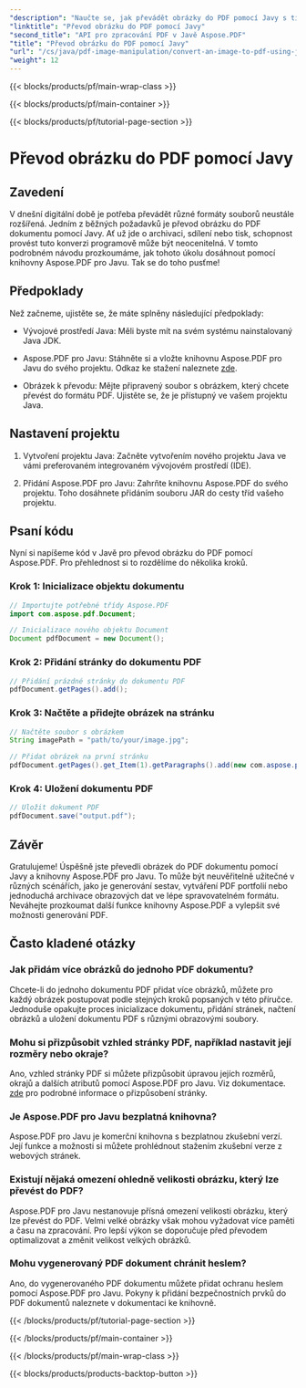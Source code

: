 ```yaml
---
"description": "Naučte se, jak převádět obrázky do PDF pomocí Javy s tímto komplexním průvodcem. Součástí jsou podrobné pokyny a příklady kódu."
"linktitle": "Převod obrázku do PDF pomocí Javy"
"second_title": "API pro zpracování PDF v Javě Aspose.PDF"
"title": "Převod obrázku do PDF pomocí Javy"
"url": "/cs/java/pdf-image-manipulation/convert-an-image-to-pdf-using-java/"
"weight": 12
---
```


{{< blocks/products/pf/main-wrap-class >}}

{{< blocks/products/pf/main-container >}}

{{< blocks/products/pf/tutorial-page-section >}}

# Převod obrázku do PDF pomocí Javy


## Zavedení

V dnešní digitální době je potřeba převádět různé formáty souborů neustále rozšířená. Jedním z běžných požadavků je převod obrázku do PDF dokumentu pomocí Javy. Ať už jde o archivaci, sdílení nebo tisk, schopnost provést tuto konverzi programově může být neocenitelná. V tomto podrobném návodu prozkoumáme, jak tohoto úkolu dosáhnout pomocí knihovny Aspose.PDF pro Javu. Tak se do toho pusťme!

## Předpoklady

Než začneme, ujistěte se, že máte splněny následující předpoklady:

- Vývojové prostředí Java: Měli byste mít na svém systému nainstalovaný Java JDK.

- Aspose.PDF pro Javu: Stáhněte si a vložte knihovnu Aspose.PDF pro Javu do svého projektu. Odkaz ke stažení naleznete [zde](https://releases.aspose.com/pdf/java/).

- Obrázek k převodu: Mějte připravený soubor s obrázkem, který chcete převést do formátu PDF. Ujistěte se, že je přístupný ve vašem projektu Java.

## Nastavení projektu

1. Vytvoření projektu Java: Začněte vytvořením nového projektu Java ve vámi preferovaném integrovaném vývojovém prostředí (IDE).

2. Přidání Aspose.PDF pro Javu: Zahrňte knihovnu Aspose.PDF do svého projektu. Toho dosáhnete přidáním souboru JAR do cesty tříd vašeho projektu.

## Psaní kódu

Nyní si napíšeme kód v Javě pro převod obrázku do PDF pomocí Aspose.PDF. Pro přehlednost si to rozdělíme do několika kroků.

### Krok 1: Inicializace objektu dokumentu

```java
// Importujte potřebné třídy Aspose.PDF
import com.aspose.pdf.Document;

// Inicializace nového objektu Document
Document pdfDocument = new Document();
```

### Krok 2: Přidání stránky do dokumentu PDF

```java
// Přidání prázdné stránky do dokumentu PDF
pdfDocument.getPages().add();
```

### Krok 3: Načtěte a přidejte obrázek na stránku

```java
// Načtěte soubor s obrázkem
String imagePath = "path/to/your/image.jpg";

// Přidat obrázek na první stránku
pdfDocument.getPages().get_Item(1).getParagraphs().add(new com.aspose.pdf.Image(imagePath));
```

### Krok 4: Uložení dokumentu PDF

```java
// Uložit dokument PDF
pdfDocument.save("output.pdf");
```

## Závěr

Gratulujeme! Úspěšně jste převedli obrázek do PDF dokumentu pomocí Javy a knihovny Aspose.PDF pro Javu. To může být neuvěřitelně užitečné v různých scénářích, jako je generování sestav, vytváření PDF portfolií nebo jednoduchá archivace obrazových dat ve lépe spravovatelném formátu. Neváhejte prozkoumat další funkce knihovny Aspose.PDF a vylepšit své možnosti generování PDF.

## Často kladené otázky

### Jak přidám více obrázků do jednoho PDF dokumentu?

Chcete-li do jednoho dokumentu PDF přidat více obrázků, můžete pro každý obrázek postupovat podle stejných kroků popsaných v této příručce. Jednoduše opakujte proces inicializace dokumentu, přidání stránek, načtení obrázků a uložení dokumentu PDF s různými obrazovými soubory.

### Mohu si přizpůsobit vzhled stránky PDF, například nastavit její rozměry nebo okraje?

Ano, vzhled stránky PDF si můžete přizpůsobit úpravou jejích rozměrů, okrajů a dalších atributů pomocí Aspose.PDF pro Javu. Viz dokumentace. [zde](https://reference.aspose.com/pdf/java/) pro podrobné informace o přizpůsobení stránky.

### Je Aspose.PDF pro Javu bezplatná knihovna?

Aspose.PDF pro Javu je komerční knihovna s bezplatnou zkušební verzí. Její funkce a možnosti si můžete prohlédnout stažením zkušební verze z webových stránek.

### Existují nějaká omezení ohledně velikosti obrázku, který lze převést do PDF?

Aspose.PDF pro Javu nestanovuje přísná omezení velikosti obrázku, který lze převést do PDF. Velmi velké obrázky však mohou vyžadovat více paměti a času na zpracování. Pro lepší výkon se doporučuje před převodem optimalizovat a změnit velikost velkých obrázků.

### Mohu vygenerovaný PDF dokument chránit heslem?

Ano, do vygenerovaného PDF dokumentu můžete přidat ochranu heslem pomocí Aspose.PDF pro Javu. Pokyny k přidání bezpečnostních prvků do PDF dokumentů naleznete v dokumentaci ke knihovně.

{{< /blocks/products/pf/tutorial-page-section >}}

{{< /blocks/products/pf/main-container >}}

{{< /blocks/products/pf/main-wrap-class >}}

{{< blocks/products/products-backtop-button >}}